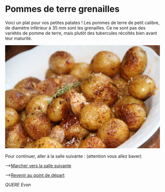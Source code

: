 # __Pommes de terre grenailles__

Voici un plat pour vos petites patates ! 
Les pommes de terre de petit calibre, de diamètre inférieur à 35 mm sont les grenailles.
Ce ne sont pas des variétés de pomme de terre, mais plutôt des tubercules récoltés bien avant leur maturité.

![alt text](/images/Plat2.jpg)



Pour continuer, aller à la salle suivante : (attention vous allez baver)


-->[Marcher vers la salle suivante](https://github.com/cfourcaud/TP2_GRP3_Labyrinthe/blob/main/Salle3.md "Salle suivante")



-->[Revenir au point de départ](https://github.com/cfourcaud/TP2_GRP3_Labyrinthe/blob/main/index.md "Revenir au point de départ")



*QUERE Evan*
